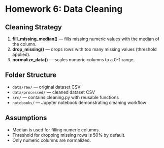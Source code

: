 # Homework 6: Data Cleaning

## Cleaning Strategy

1. **fill_missing_median()** — fills missing numeric values with the median of the column.
2. **drop_missing()** — drops rows with too many missing values (threshold applied).
3. **normalize_data()** — scales numeric columns to a 0-1 range.

## Folder Structure

- `data/raw/` — original dataset CSV
- `data/processed/` — cleaned dataset CSV
- `src/` — contains cleaning.py with reusable functions
- `notebooks/` — Jupyter notebook demonstrating cleaning workflow

## Assumptions

- Median is used for filling numeric columns.
- Threshold for dropping missing rows is 50% by default.
- Only numeric columns are normalized.

